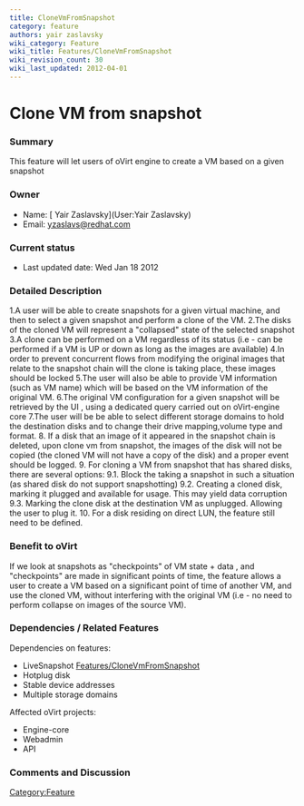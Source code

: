 ```yaml
---
title: CloneVmFromSnapshot
category: feature
authors: yair zaslavsky
wiki_category: Feature
wiki_title: Features/CloneVmFromSnapshot
wiki_revision_count: 30
wiki_last_updated: 2012-04-01
---
```


# Clone VM from snapshot

### Summary

This feature will let users of oVirt engine to create a VM based on a given snapshot

### Owner

*   Name: [ Yair Zaslavsky](User:Yair Zaslavsky)
*   Email: <yzaslavs@redhat.com>

### Current status

*   Last updated date: Wed Jan 18 2012

### Detailed Description

1.A user will be able to create snapshots for a given virtual machine, and then to select a given snapshot and perform a clone of the VM.
2.The disks of the cloned VM will represent a "collapsed" state of the selected snapshot
3.A clone can be performed on a VM regardless of its status (i.e - can be performed if a VM is UP or down as long as the images are available)
4.In order to prevent concurrent flows from modifying the original images that relate to the snapshot chain will the clone is taking place, these images should be locked
5.The user will also be able to provide VM information (such as VM name) which will be based on the VM information of the original VM.
6.The original VM configuration for a given snapshot will be retrieved by the UI , using a dedicated query carried out on oVirt-engine core
7.The user will be be able to select different storage domains to hold the destination disks and to change their drive mapping,volume type and format.
8. If a disk that an image of it appeared in the snapshot chain is deleted, upon clone vm from snapshot, the images of the disk will not be copied
(the cloned VM will not have a copy of the disk) and a proper event should be logged.
9. For cloning a VM from snapshot that has shared disks, there are several options:
9.1. Block the taking a snapshot in such a situation (as shared disk do not support snapshotting)
9.2. Creating a cloned disk, marking it plugged and available for usage. This may yield data corruption
9.3. Marking the clone disk at the destination VM as unplugged. Allowing the user to plug it.
10. For a disk residing on direct LUN, the feature still need to be defined.

### Benefit to oVirt

If we look at snapshots as "checkpoints" of VM state + data , and "checkpoints" are made in significant points of time, the feature allows a user to create a VM based on a significant point of time of another VM, and use the cloned VM, without interfering with the original VM (i.e - no need to perform collapse on images of the source VM).

### Dependencies / Related Features

Dependencies on features:

*   LiveSnapshot [Features/CloneVmFromSnapshot](Features/CloneVmFromSnapshot)
*   Hotplug disk
*   Stable device addresses
*   Multiple storage domains

Affected oVirt projects:

*   Engine-core
*   Webadmin
*   API

### Comments and Discussion

<Category:Feature>
